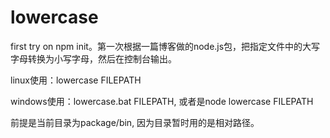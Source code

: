 # lowercase
first try on npm init。第一次根据一篇博客做的node.js包，把指定文件中的大写字母转换为小写字母，然后在控制台输出。

linux使用：lowercase FILEPATH

windows使用：lowercase.bat FILEPATH, 或者是node lowercase FILEPATH

前提是当前目录为package/bin, 因为目录暂时用的是相对路径。
